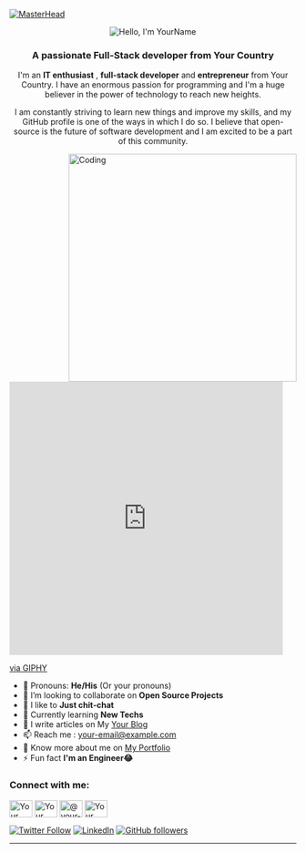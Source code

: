 [![MasterHead](https://your-masterhead-url-here.gif)](https://your-portfolio-link-here)</br>
<div align="center"><img src="https://readme-typing-svg.herokuapp.com?font=Ubuntu&weight=700&size=40&pause=1000&color=E6F7E0&background=4230FF00&center=true&width=500&height=75&lines=Hello%F0%9F%91%8B%2C+I'm+YourName%F0%9F%99%8B;Nice+to+Meet+you%F0%9F%98%8A" alt="Hello, I'm YourName"></div>

<h3 align="center">A passionate Full-Stack developer from Your Country</h3>

<p align="center">
    I'm an <b>IT enthusiast</b> , <b>full-stack developer</b> and <b>entrepreneur</b> from Your Country. I have an enormous passion for programming and I'm a huge believer in the power of technology to reach new heights. 
</p>

<p align="center">
    I am constantly striving to learn new things and improve my skills, and my GitHub profile is one of the ways in which I do so. I believe that open-source is the future of software development and I am excited to be a part of this community.
</p>

<img align="right" alt="Coding" width="400" src="https://your-coding-gif-url-here.gif">

<iframe src="https://giphy.com/embed/OqWiSr0ukJWDe" width="480" height="480" style="" frameBorder="0" class="giphy-embed" allowFullScreen></iframe><p><a href="https://giphy.com/gifs/dusancezek-art-pixel-dusan-cezek-OqWiSr0ukJWDe">via GIPHY</a></p>

- 💬 Pronouns: **He/His** (Or your pronouns)
- 🌱 I’m looking to collaborate on **Open Source Projects**
- 🤝 I like to **Just chit-chat**
- 👀 Currently learning **New Techs**
- 📝 I write articles on My <a href="https://your-blog-link-here.com/">Your Blog</a>
- 📫 Reach me : <a href="mailto:your-email@example.com">your-email@example.com</a>
- 📄 Know more about me on <a href="https://your-portfolio-link.com">My Portfolio</a>
- ⚡ Fun fact **I'm an Engineer😂**

<h3 align="left">Connect with me:</h3>
<p align="left">
<a href="https://facebook-link-here" target="blank"><img align="center" src="https://raw.githubusercontent.com/rahuldkjain/github-profile-readme-generator/master/src/images/icons/Social/facebook.svg" alt="Your Facebook Profile" height="30" width="40" /></a>
<a href="https://instagram-link-here" target="blank"><img align="center" src="https://raw.githubusercontent.com/rahuldkjain/github-profile-readme-generator/master/src/images/icons/Social/instagram.svg" alt="Your Instagram" height="30" width="40" /></a>
<a href="https://www.youtube.com/c/@your-channel-name" target="blank"><img align="center" src="https://raw.githubusercontent.com/rahuldkjain/github-profile-readme-generator/master/src/images/icons/Social/youtube.svg" alt="@your-channel-name" height="30" width="40" /></a>
<a href="https://discord-link-here" target="blank"><img align="center" src="https://raw.githubusercontent.com/rahuldkjain/github-profile-readme-generator/master/src/images/icons/Social/discord.svg" alt="Your Discord" height="30" width="40" /></a>
</p>

[![Twitter Follow](https://img.shields.io/twitter/follow/your-twitter-handle?style=social)](https://twitter.com/your-twitter-handle) [![LinkedIn](https://img.shields.io/static/v1.svg?label=LinkedIn&message=your-linkedin-handle&logo=linkedin&style=flat&color=blue)](https://www.linkedin.com/in/your-linkedin-handle/) [![GitHub followers](https://img.shields.io/github/followers/your-github-username.svg?label=Follow%20@your-github-username&style=social)](https://github.com/your-github-username/)

<hr>
